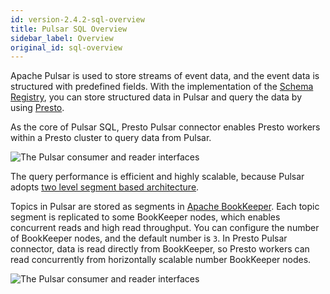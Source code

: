 ```yaml
---
id: version-2.4.2-sql-overview
title: Pulsar SQL Overview
sidebar_label: Overview
original_id: sql-overview
---
```


Apache Pulsar is used to store streams of event data, and the event data is structured with predefined fields. With the implementation of the [Schema Registry](schema-get-started.md), you can store structured data in Pulsar and query the data by using [Presto](https://prestosql.io/).  

As the core of Pulsar SQL, Presto Pulsar connector enables Presto workers within a Presto cluster to query data from Pulsar.

![The Pulsar consumer and reader interfaces](assets/pulsar-sql-arch-2.png)

The query performance is efficient and highly scalable, because Pulsar adopts [two level segment based architecture](concepts-architecture-overview.md#apache-bookkeeper). 

Topics in Pulsar are stored as segments in [Apache BookKeeper](https://bookkeeper.apache.org/). Each topic segment is replicated to some BookKeeper nodes, which enables concurrent reads and high read throughput. You can configure the number of BookKeeper nodes, and the default number is `3`. In Presto Pulsar connector, data is read directly from BookKeeper, so Presto workers can read concurrently from horizontally scalable number BookKeeper nodes.

![The Pulsar consumer and reader interfaces](assets/pulsar-sql-arch-1.png)